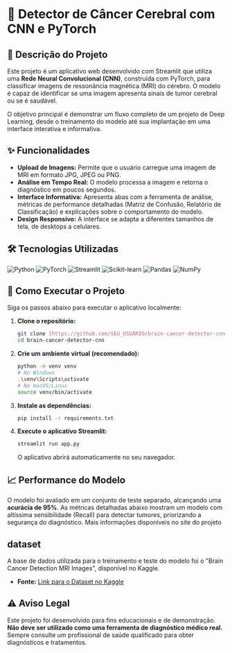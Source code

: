 # 🧠 Detector de Câncer Cerebral com CNN e PyTorch

## 📖 Descrição do Projeto

Este projeto é um aplicativo web desenvolvido com Streamlit que utiliza uma **Rede Neural Convolucional (CNN)**, construída com PyTorch, para classificar imagens de ressonância magnética (MRI) do cérebro. O modelo é capaz de identificar se uma imagem apresenta sinais de tumor cerebral ou se é saudável.

O objetivo principal é demonstrar um fluxo completo de um projeto de Deep Learning, desde o treinamento do modelo até sua implantação em uma interface interativa e informativa.

## ✨ Funcionalidades

-   **Upload de Imagens:** Permite que o usuário carregue uma imagem de MRI em formato JPG, JPEG ou PNG.
-   **Análise em Tempo Real:** O modelo processa a imagem e retorna o diagnóstico em poucos segundos.
-   **Interface Informativa:** Apresenta abas com a ferramenta de análise, métricas de performance detalhadas (Matriz de Confusão, Relatório de Classificação) e explicações sobre o comportamento do modelo.
-   **Design Responsivo:** A interface se adapta a diferentes tamanhos de tela, de desktops a celulares.

## 🛠️ Tecnologias Utilizadas

![Python](https://img.shields.io/badge/Python-3.10%2B-blue?style=for-the-badge&logo=python)
![PyTorch](https://img.shields.io/badge/PyTorch-2.0%2B-orange?style=for-the-badge&logo=pytorch)
![Streamlit](https://img.shields.io/badge/Streamlit-1.25%2B-red?style=for-the-badge&logo=streamlit)
![Scikit-learn](https://img.shields.io/badge/scikit--learn-%23F7931E.svg?style=for-the-badge&logo=scikit-learn&logoColor=white)
![Pandas](https://img.shields.io/badge/pandas-%23150458.svg?style=for-the-badge&logo=pandas&logoColor=white)
![NumPy](https://img.shields.io/badge/numpy-%23013243.svg?style=for-the-badge&logo=numpy&logoColor=white)

## 🚀 Como Executar o Projeto

Siga os passos abaixo para executar o aplicativo localmente:

1.  **Clone o repositório:**
    ```bash
    git clone [https://github.com/SEU_USUARIO/brain-cancer-detector-cnn.git](https://github.com/SEU_USUARIO/brain-cancer-detector-cnn.git)
    cd brain-cancer-detector-cnn
    ```

2.  **Crie um ambiente virtual (recomendado):**
    ```bash
    python -m venv venv
    # No Windows
    .\venv\Scripts\activate
    # No macOS/Linux
    source venv/bin/activate
    ```

3.  **Instale as dependências:**
    ```bash
    pip install -r requirements.txt
    ```

4.  **Execute o aplicativo Streamlit:**
    ```bash
    streamlit run app.py
    ```
    O aplicativo abrirá automaticamente no seu navegador.

## 📈 Performance do Modelo

O modelo foi avaliado em um conjunto de teste separado, alcançando uma **acurácia de 95%**. As métricas detalhadas abaixo mostram um modelo com altíssima sensibilidade (Recall) para detectar tumores, priorizando a segurança do diagnóstico. Mais informações disponíveis no site do projeto

##  dataset

A base de dados utilizada para o treinamento e teste do modelo foi o "Brain Cancer Detection MRI Images", disponível no Kaggle.
-   **Fonte:** [Link para o Dataset no Kaggle](https://www.kaggle.com/datasets/hamzahabib47/brain-cancer-detection-mri-images)

## ⚠️ Aviso Legal

Este projeto foi desenvolvido para fins educacionais e de demonstração. **Não deve ser utilizado como uma ferramenta de diagnóstico médico real.** Sempre consulte um profissional de saúde qualificado para obter diagnósticos e tratamentos.



